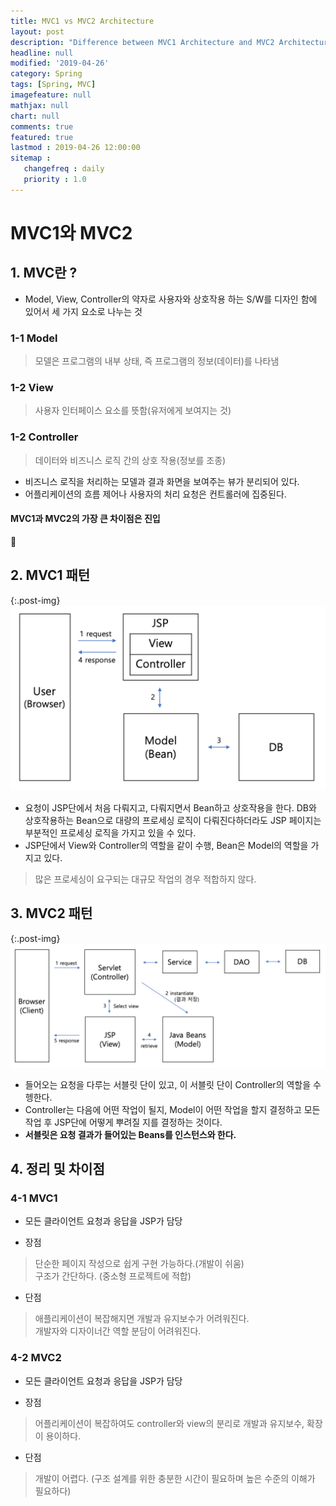 ```yaml
---
title: MVC1 vs MVC2 Architecture
layout: post
description: "Difference between MVC1 Architecture and MVC2 Architecture"
headline: null
modified: '2019-04-26'
category: Spring
tags: [Spring, MVC]
imagefeature: null
mathjax: null
chart: null
comments: true
featured: true
lastmod : 2019-04-26 12:00:00
sitemap :  
   changefreq : daily
   priority : 1.0
---
```


# MVC1와 MVC2  
  
## 1. MVC란 ?  
  
 - Model, View, Controller의 약자로 사용자와 상호작용 하는 S/W를 디자인 함에 있어서 세 가지 요소로 나누는 것  
  
  
### 1-1 Model
> 모델은 프로그램의 내부 상태, 즉 프로그램의 정보(데이터)를 나타냄 
  
### 1-2 View
> 사용자 인터페이스 요소를 뜻함(유저에게 보여지는 것)  
  
### 1-2 Controller
> 데이터와 비즈니스 로직 간의 상호 작용(정보를 조종)  

- 비즈니스 로직을 처리하는 모델과 결과 화면을 보여주는 뷰가 분리되어 있다.  
- 어플리케이션의 흐름 제어나 사용자의 처리 요청은 컨트롤러에 집중된다.  
  
#### MVC1과 MVC2의 가장 큰 차이점은 **진입**
  
## 2. MVC1 패턴

{:.post-img}
![MVC1](/images/post/mvc1.png) 

 - 요청이 JSP단에서 처음 다뤄지고, 다뤄지면서 Bean하고 상호작용을 한다. DB와 상호작용하는 Bean으로 대량의 프로세싱 로직이 다뤄진다하더라도 JSP 페이지는 부분적인 프로세싱 로직을 가지고 있을 수 있다. 
 - JSP단에서 View와 Controller의 역할을 같이 수행, Bean은 Model의 역할을 가지고 있다.

> 많은 프로세싱이 요구되는 대규모 작업의 경우 적합하지 않다.

## 3. MVC2 패턴

{:.post-img}
![MVC2](/images/post/mvc2.png) 

 - 들어오는 요청을 다루는 서블릿 단이 있고, 이 서블릿 단이 Controller의 역할을 수헹한다. 
 - Controller는 다음에 어떤 작업이 될지, Model이 어떤 작업을 할지 결정하고 모든 작업 후 JSP단에 어떻게 뿌려질 지를 결정하는 것이다.
 - **서블릿은 요청 결과가 들어있는 Beans를 인스턴스와 한다.**
  
  
## 4. 정리 및 차이점  
  
### 4-1 MVC1

- 모든 클라이언트 요청과 응답을 JSP가 담당

- 장점  
> 단순한 페이지 작성으로 쉽게 구현 가능하다.(개발이 쉬움)  
> 구조가 간단하다. (중소형 프로젝트에 적합)  
- 단점  
> 애플리케이션이 복잡해지면 개발과 유지보수가 어려워진다.  
> 개발자와 디자이너간 역할 분담이 어려워진다.  
  
### 4-2 MVC2
  
- 모든 클라이언트 요청과 응답을 JSP가 담당  
  
- 장점  
> 어플리케이션이 복잡하여도 controller와 view의 분리로 개발과 유지보수, 확장이 용이하다.  
- 단점  
> 개발이 어렵다. (구조 설계를 위한 충분한 시간이 필요하며 높은 수준의 이해가 필요하다)  
